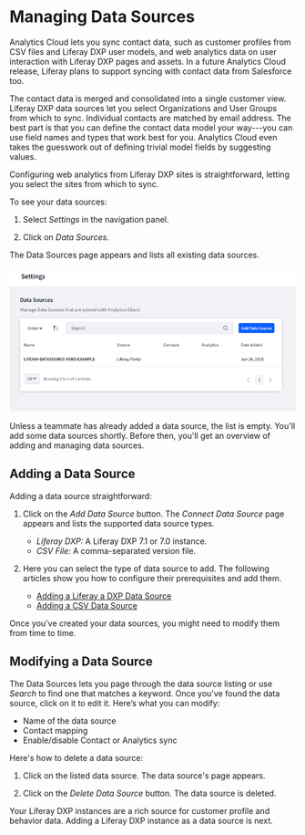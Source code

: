 # Managing Data Sources [](id=managing-data-sources)

Analytics Cloud lets you sync contact data, such as customer profiles from CSV
files and Liferay DXP user models, and web analytics data on user interaction
with Liferay DXP pages and assets. In a future Analytics Cloud release, Liferay
plans to support syncing with contact data from Salesforce too.

The contact data is merged and consolidated into a single customer view. Liferay
DXP data sources let you select Organizations and User Groups from which to
sync. Individual contacts are matched by email address. The best part is that
you can define the contact data model your way---you can use field names and
types that work best for you. Analytics Cloud even takes the guesswork out of
defining trivial model fields by suggesting values. 

Configuring web analytics from Liferay DXP sites is straightforward, letting you
select the sites from which to sync.  

To see your data sources:

1. Select *Settings* in the navigation panel.

2. Click on *Data Sources*.

The Data Sources page appears and lists all existing data sources.  

![Figure 1: The Data Sources page lets you view, edit, and add data sources.](../../images/data-source-list.png)

Unless a teammate has already added a data source, the list is empty. You'll add
some data sources shortly. Before then, you'll get an overview of adding and
managing data sources.

## Adding a Data Source [](id=adding-a-data-source)

Adding a data source straightforward:

1.  Click on the *Add Data Source* button. The *Connect Data Source* page 
appears and lists the supported data source types. 

    - *Liferay DXP:* A Liferay DXP 7.1 or 7.0 instance.
    - *CSV File:* A comma-separated version file. 

2.  Here you can select the type of data source to add. The following articles 
show you how to configure their prerequisites and add them. 

    - [Adding a Liferay a DXP Data Source](https://github.com/liferay/liferay-docs/blob/master/discover/analytics-cloud/articles/02-getting-started/02-adding-a-liferay-dxp-data-source.markdown)
    - [Adding a CSV Data Source](https://github.com/liferay/liferay-docs/blob/master/discover/analytics-cloud/articles/02-getting-started/03-adding-a-csv-data-source.markdown)

Once you've created your data sources, you might need to modify them from time to time.

## Modifying a Data Source [](id=editing-a-data-source)

The Data Sources lets you page through the data source listing or use *Search*
to find one that matches a keyword. Once you've found the data source, click on
it to edit it. Here’s what you can modify:

- Name of the data source
- Contact mapping
- Enable/disable Contact or Analytics sync 

Here's how to delete a data source:

1. Click on the listed data source. The data source's page appears. 

2. Click on the *Delete Data Source* button. The data source is deleted. 

Your Liferay DXP instances are a rich source for customer profile and behavior
data. Adding a Liferay DXP instance as a data source is next. 
